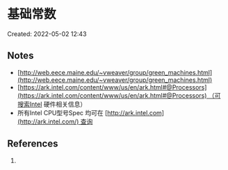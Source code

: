 # 基础常数

Created: 2022-05-02 12:43

## Notes

- [http://web.eece.maine.edu/~vweaver/group/green_machines.html](http://web.eece.maine.edu/~vweaver/group/green_machines.html)
- [https://ark.intel.com/content/www/us/en/ark.html#@Processors](https://ark.intel.com/content/www/us/en/ark.html#@Processors) （可搜索Intel 硬件相关信息）
- 所有Intel CPU型号Spec 均可在 [http://ark.intel.com](http://ark.intel.com/) 查询

## References

1.
